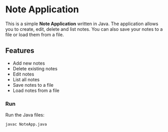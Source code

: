 # Note Application

This is a simple **Note Application** written in Java. The application allows you to create, edit, delete and list notes. You can also save your notes to a file or load them from a file.

## Features

- Add new notes
- Delete existing notes
- Edit notes
- List all notes
- Save notes to a file
- Load notes from a file


### Run

 Run the Java files:
   ```bash
   javac NoteApp.java
